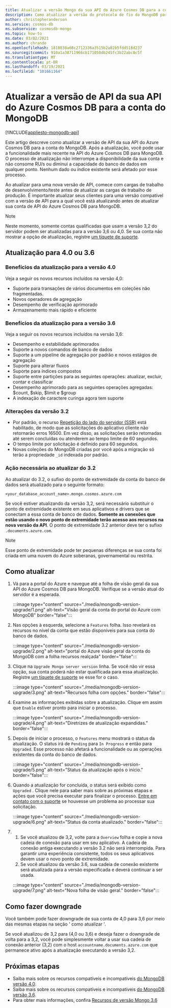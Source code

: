 ```yaml
---
title: Atualizar a versão Mongo da sua API do Azure Cosmos DB para a conta do MongoDB
description: Como atualizar a versão do protocolo de fio do MongoDB para as contas da API do Azure Cosmos DB para MongoDB existentes de forma direta
author: christopheranderson
ms.service: cosmos-db
ms.subservice: cosmosdb-mongo
ms.topic: how-to
ms.date: 03/02/2021
ms.author: chrande
ms.openlocfilehash: 1818838a68c2712336a3515b2a82b5fdd518d237
ms.sourcegitcommit: 910a1a38711966cb171050db245fc3b22abc8c5f
ms.translationtype: MT
ms.contentlocale: pt-BR
ms.lasthandoff: 03/19/2021
ms.locfileid: "101661164"
---
```

# <a name="upgrade-the-api-version-of-your-azure-cosmos-db-api-for-mongodb-account"></a>Atualizar a versão de API da sua API do Azure Cosmos DB para a conta do MongoDB
[!INCLUDE[appliesto-mongodb-api](includes/appliesto-mongodb-api.md)]

Este artigo descreve como atualizar a versão de API da sua API do Azure Cosmos DB para a conta do MongoDB. Após a atualização, você pode usar a funcionalidade mais recente na API do Azure Cosmos DB para MongoDB. O processo de atualização não interrompe a disponibilidade da sua conta e não consome RU/s ou diminui a capacidade do banco de dados em qualquer ponto. Nenhum dado ou índice existente será afetado por esse processo. 

Ao atualizar para uma nova versão de API, comece com cargas de trabalho de desenvolvimento/teste antes de atualizar as cargas de trabalho de produção. É importante atualizar seus clientes para uma versão compatível com a versão de API para a qual você está atualizando antes de atualizar sua conta de API do Azure Cosmos DB para MongoDB.

>[!Note]
> Neste momento, somente contas qualificadas que usam a versão 3,2 do servidor podem ser atualizadas para a versão 3,6 ou 4,0. Se sua conta não mostrar a opção de atualização, registre [um tíquete de suporte](https://portal.azure.com/?#blade/Microsoft_Azure_Support/HelpAndSupportBlade).

## <a name="upgrading-to-40-or-36"></a>Atualização para 4.0 ou 3.6

### <a name="benefits-of-upgrading-to-version-40"></a>Benefícios da atualização para a versão 4.0

Veja a seguir os novos recursos incluídos na versão 4,0:
- Suporte para transações de vários documentos em coleções não fragmentadas.
- Novos operadores de agregação
- Desempenho de verificação aprimorado
- Armazenamento mais rápido e eficiente

### <a name="benefits-of-upgrading-to-version-36"></a>Benefícios da atualização para a versão 3.6

Veja a seguir os novos recursos incluídos na versão 3,6:
- Desempenho e estabilidade aprimorados
- Suporte a novos comandos de banco de dados
- Suporte a um pipeline de agregação por padrão e novos estágios de agregação
- Suporte para alterar fluxos
- Suporte para índices compostos
- Suporte entre partições para as seguintes operações: atualizar, excluir, contar e classificar
- Desempenho aprimorado para as seguintes operações agregadas: $count, $skip, $limit e $group
- A indexação de caractere curinga agora tem suporte

### <a name="changes-from-version-32"></a>Alterações da versão 3.2

- Por padrão, o recurso [Repetição do lado do servidor (SSR)](prevent-rate-limiting-errors.md) está habilitado, de modo que as solicitações do aplicativo cliente não retornarão erros 16500. Em vez disso, as solicitações serão retomadas até serem concluídas ou atenderem ao tempo limite de 60 segundos.
- O tempo limite por solicitação é definido para 60 segundos.
- Novas coleções do MongoDB criadas por você após a migração só terão a propriedade `_id` indexada por padrão.

### <a name="action-required-when-upgrading-from-32"></a>Ação necessária ao atualizar do 3.2

Ao atualizar do 3.2, o sufixo do ponto de extremidade da conta do banco de dados será atualizado para o seguinte formato:

```
<your_database_account_name>.mongo.cosmos.azure.com
```

Se você estiver atualizando da versão 3,2, será necessário substituir o ponto de extremidade existente em seus aplicativos e drivers que se conectam a essa conta de banco de dados. **Somente as conexões que estão usando o novo ponto de extremidade terão acesso aos recursos na nova versão da API**. O ponto de extremidade 3.2 anterior deve ter o sufixo `.documents.azure.com`.

>[!Note]
> Esse ponto de extremidade pode ter pequenas diferenças se sua conta foi criada em uma nuvem do Azure soberanas, governamental ou restrita.

## <a name="how-to-upgrade"></a>Como atualizar

1. Vá para a portal do Azure e navegue até a folha de visão geral da sua API do Azure Cosmos DB para MongoDB. Verifique se a versão atual do servidor é a esperada.

    :::image type="content" source="./media/mongodb-version-upgrade/1.png" alt-text="Visão geral da conta do portal do Azure com MongoDB" border="false":::

2. Nas opções à esquerda, selecione a `Features` folha. Isso revelará os recursos no nível da conta que estão disponíveis para sua conta do banco de dados.

    :::image type="content" source="./media/mongodb-version-upgrade/2.png" alt-text="portal do Azure visão geral da conta do MongoDB com a folha recursos realçada" border="false":::

3. Clique na `Upgrade Mongo server version` linha. Se você não vir essa opção, sua conta poderá não estar qualificada para essa atualização. Registre [um tíquete de suporte](https://portal.azure.com/?#blade/Microsoft_Azure_Support/HelpAndSupportBlade) se esse for o caso.

    :::image type="content" source="./media/mongodb-version-upgrade/3.png" alt-text="Recursos folha com opções." border="false":::

4. Examine as informações exibidas sobre a atualização. Clique em assim que `Enable` estiver pronto para iniciar o processo.

    :::image type="content" source="./media/mongodb-version-upgrade/4.png" alt-text="Diretrizes de atualização expandidas." border="false":::

5. Depois de iniciar o processo, o `Features` menu mostrará o status da atualização. O status irá de `Pending` para `In Progress` e então para `Upgraded`. Esse processo não afetará a funcionalidade ou as operações existentes da conta do banco de dados.

    :::image type="content" source="./media/mongodb-version-upgrade/5.png" alt-text="Status da atualização após o início." border="false":::

6. Quando a atualização for concluída, o status será exibido como `Upgraded` . Clique nele para saber mais sobre as próximas etapas e ações que você precisa executar para finalizar o processo. [Entre em contato com o suporte](https://azure.microsoft.com/en-us/support/create-ticket/) se houvesse um problema ao processar sua solicitação.

    :::image type="content" source="./media/mongodb-version-upgrade/6.png" alt-text="Status da conta atualizado." border="false":::

7. 
    1. Se você atualizou de 3,2, volte para a `Overview` folha e copie a nova cadeia de conexão para usar em seu aplicativo. A cadeia de conexão antiga executando a versão 3.2 não será interrompida. Para garantir uma experiência consistente, todos os seus aplicativos devem usar o novo ponto de extremidade.
    2. Se você atualizou da versão 3.6, sua cadeia de conexão existente será atualizada para a versão especificada e deverá continuar a ser usada.

    :::image type="content" source="./media/mongodb-version-upgrade/7.png" alt-text="Nova folha de visão geral." border="false":::


## <a name="how-to-downgrade"></a>Como fazer downgrade
Você também pode fazer downgrade de sua conta de 4,0 para 3,6 por meio das mesmas etapas na seção ' como atualizar '. 

Se você atualizou de 3,2 para (4,0 ou 3,6) e deseja fazer o downgrade de volta para a 3,2, você pode simplesmente voltar a usar sua cadeia de conexão anterior (3,2) com o host `accountname.documents.azure.com` que permanece ativo após a atualização executando a versão 3,2.


## <a name="next-steps"></a>Próximas etapas

- Saiba mais sobre os recursos compatíveis e incompatíveis [do MongoDB versão 4.0](mongodb-feature-support-40.md).
- Saiba mais sobre os recursos compatíveis e incompatíveis [do MongoDB versão 3.6](mongodb-feature-support-36.md).
- Para obter mais informações, confira [Recursos de versão Mongo 3.6](https://devblogs.microsoft.com/cosmosdb/azure-cosmos-dbs-api-for-mongodb-now-supports-server-version-3-6/)
